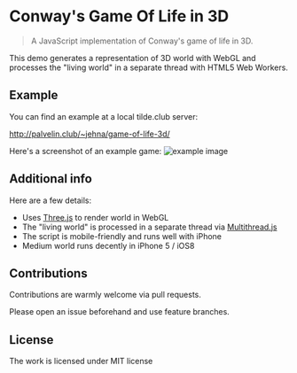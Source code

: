# Conway's Game Of Life in 3D
> A JavaScript implementation of Conway's game of life in 3D.

This demo generates a representation of 3D world with WebGL and processes the
"living world" in a separate thread with HTML5 Web Workers.

## Example
You can find an example at a local tilde.club server:

http://palvelin.club/~jehna/game-of-life-3d/

Here's a screenshot of an example game:
<img src="http://i.imgur.com/AJwUlrd.png" alt="example image">

## Additional info

Here are a few details:
- Uses [Three.js](http://threejs.org/) to render world in WebGL
- The "living world" is processed in a separate thread via [Multithread.js](keithwhor.github.io/multithread.js/)
- The script is mobile-friendly and runs well with iPhone
- Medium world runs decently in iPhone 5 / iOS8

## Contributions
Contributions are warmly welcome via pull requests.

Please open an issue beforehand and use feature branches.

## License
The work is licensed under MIT license